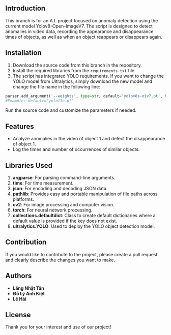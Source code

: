 ## Introduction
This branch is for an A.I. project focused on anomaly detection using the current model Yolov8-Open-ImageV7. The script is designed to detect anomalies in video data, recording the appearance and disappearance times of objects, as well as when an object reappears or disappears again.

## Installation
1. Download the source code from this branch in the repository.
2. Install the required libraries from the `requirements.txt` file.
3. The script has integrated YOLO requirements. If you want to change the YOLO model from Ultralytics, simply download the new model and change the file name in the following line:

```python
parser.add_argument('--weights', type=str, default='yolov8s-oiv7.pt', help='model.pt path(s)')
#Example: default='yolo11n.pt'    
```
Run the source code and customize the parameters if needed.

## Features
- Analyze anomalies in the video of object 1 and detect the disappearance of object 1.
- Log the times and number of occurrences of similar objects.

## Libraries Used
1. **argparse**: For parsing command-line arguments.
2. **time**: For time measurement.
3. **json**: For encoding and decoding JSON data.
4. **pathlib**: Provides easy and portable manipulation of file paths across platforms.
5. **cv2**: For image processing and computer vision.
6. **torch**: For neural network processing.
7. **collections.defaultdict**: Class to create default dictionaries where a default value is provided if the key does not exist.
8. **ultralytics.YOLO**: Used to deploy the YOLO object detection model.

## Contribution
If you would like to contribute to the project, please create a pull request and clearly describe the changes you want to make.

## Authors
- **Lăng Nhật Tân**
- **Đỗ Lý Anh Kiệt**
- **Lê Hải**

## License
Thank you for your interest and use of our project!
